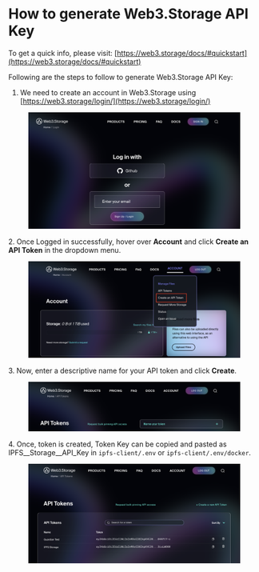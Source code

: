 # How to generate Web3.Storage API Key

To get a quick info, please visit: [https://web3.storage/docs/#quickstart](https://web3.storage/docs/#quickstart)

Following are the steps to follow to generate Web3.Storage API Key:

1. We need to create an account in Web3.Storage using [https://web3.storage/login/](https://web3.storage/login/)

<figure><img src="../../.gitbook/assets/image (16) (2).png" alt=""><figcaption></figcaption></figure>

2\. Once Logged in successfully, hover over **Account** and click **Create an API Token** in the dropdown menu.

<figure><img src="../../.gitbook/assets/image (19) (2).png" alt=""><figcaption></figcaption></figure>

3\. Now, enter a descriptive name for your API token and click **Create**.

<figure><img src="../../.gitbook/assets/image (5).png" alt=""><figcaption></figcaption></figure>

4\. Once, token is created, Token Key can be copied and pasted as IPFS\__Storage\__API\_Key in `ipfs-client/.env` or `ipfs-client/.env/docker`.

<figure><img src="../../.gitbook/assets/image (11).png" alt=""><figcaption></figcaption></figure>
